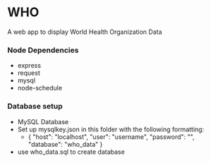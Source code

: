 # WHO
A web app to display World Health Organization Data

### Node Dependencies
- express
- request
- mysql
- node-schedule

### Database setup
- MySQL Database
- Set up mysqlkey.json in this folder with the following formatting:
    - { "host": "localhost", "user": "username", "password": "", "database": "who_data" }
- use who_data.sql to create database